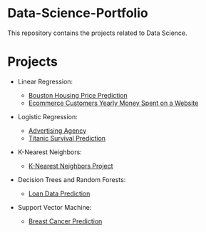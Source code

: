 # Data-Science-Portfolio
This repository contains the projects related to Data Science.

# Projects
  - Linear Regression:
      - [Bouston Housing Price Prediction](https://github.com/sahu-mak/Data-Science-Portfolio/tree/master/Boston-Housing-Linear-Regression)
      - [Ecommerce Customers Yearly Money Spent on a Website](https://github.com/sahu-mak/Data-Science-Portfolio/tree/master/Ecommerce-Customer-Linear-Regression)

  - Logistic Regression:
      - [Advertising Agency](https://github.com/sahu-mak/Data-Science-Portfolio/tree/master/Advertising-Logistic-Regression)
      - [Titanic Survival Prediction](https://github.com/sahu-mak/Data-Science-Portfolio/tree/master/Titani-Logistic-Regression)

  - K-Nearest Neighbors:
      - [K-Nearest Neighbors Project](https://github.com/sahu-mak/Data-Science-Portfolio/tree/master/K-Nearest-Neighbors)
      
  - Decision Trees and Random Forests:
      - [Loan Data Prediction](https://github.com/sahu-mak/Data-Science-Portfolio/tree/master/Loan-Data-Random-Forest)

  - Support Vector Machine:
      - [Breast Cancer Prediction](https://github.com/sahu-mak/Data-Science-Portfolio/tree/master/Breat-Cancer-SVM)
